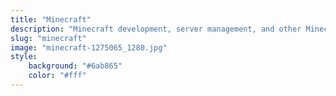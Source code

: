 ```yaml
---
title: "Minecraft"
description: "Minecraft development, server management, and other Minecraft topics"
slug: "minecraft"
image: "minecraft-1275065_1280.jpg"
style:
    background: "#6ab865"
    color: "#fff"
---
```

